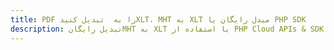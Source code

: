 ---title: PDF را به  تبدیل کنیدXLT، MHT به XLT مبدل رایگان یا PHP SDKdescription: تبدیل رایگانMHT به XLT با استفاده از PHP Cloud APIs & SDK همچنین اسناد PDF را در Cloud ایجاد، ویرایش و رندر کنید.---